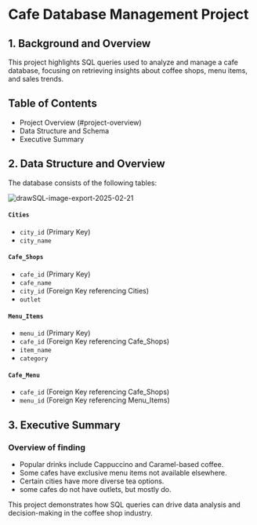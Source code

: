 # Cafe Database Management Project

## 1. Background and Overview

This project highlights SQL queries used to analyze and manage a cafe database, focusing on retrieving insights about coffee shops, menu items, and sales trends.

## Table of Contents
- Project Overview (#project-overview)
- Data Structure and Schema
- Executive Summary

## 2. Data Structure and Overview
The database consists of the following tables:

![drawSQL-image-export-2025-02-21](https://github.com/user-attachments/assets/874d8f54-9998-46fb-b5a6-d74050ed586f)

#### `Cities`
- `city_id` (Primary Key)
- `city_name`

#### `Cafe_Shops`
- `cafe_id` (Primary Key)
- `cafe_name`
- `city_id` (Foreign Key referencing Cities)
- `outlet`

#### `Menu_Items`
- `menu_id` (Primary Key)
- `cafe_id` (Foreign Key referencing Cafe_Shops)
- `item_name`
- `category`

#### `Cafe_Menu`
- `cafe_id` (Foreign Key referencing Cafe_Shops)
- `menu_id` (Foreign Key referencing Menu_Items)

## 3. Executive Summary
### Overview of finding
- Popular drinks include Cappuccino and Caramel-based coffee.
- Some cafes have exclusive menu items not available elsewhere.
- Certain cities have more diverse tea options.
- some cafes do not have outlets, but mostly do.

This project demonstrates how SQL queries can drive data analysis and decision-making in the coffee shop industry.








